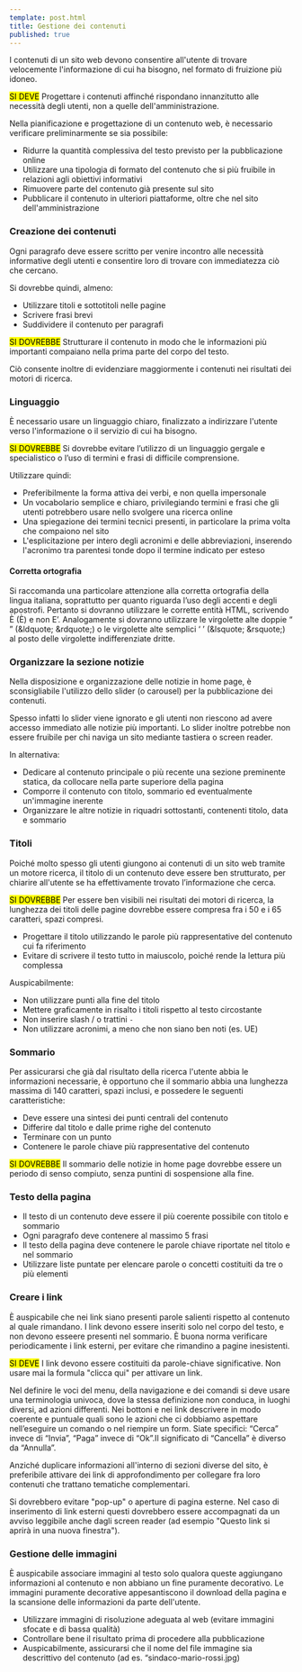 ```yaml
---
template: post.html
title: Gestione dei contenuti
published: true
---
```


I contenuti di un sito web devono consentire all'utente di trovare velocemente l'informazione di cui ha bisogno, nel formato di fruizione più idoneo.

<div class="lg-callout lg-callout-must">
<mark>SI DEVE</mark>
Progettare i contenuti affinché rispondano innanzitutto alle necessità degli utenti, non a quelle dell'amministrazione.
</div>

Nella pianificazione e progettazione di un contenuto web, è necessario verificare preliminarmente se sia possibile:

- Ridurre la quantità complessiva del testo previsto per la pubblicazione online
- Utilizzare una tipologia di formato del contenuto che si più fruibile in relazioni agli obiettivi informativi
- Rimuovere parte del contenuto già presente sul sito
- Pubblicare il contenuto in ulteriori piattaforme, oltre che nel sito dell'amministrazione

### Creazione dei contenuti

Ogni paragrafo deve essere scritto per venire incontro alle necessità informative degli utenti e consentire
loro di trovare con immediatezza ciò che cercano.

Si dovrebbe quindi, almeno:

- Utilizzare titoli e sottotitoli nelle pagine
- Scrivere frasi brevi
- Suddividere il contenuto per paragrafi

<div class="lg-callout lg-callout-should">
<mark>SI DOVREBBE</mark>
Strutturare il contenuto in modo che le informazioni più importanti compaiano nella prima parte del corpo del testo.
</div>

Ciò consente inoltre di evidenziare maggiormente i contenuti nei risultati dei motori di ricerca.

### Linguaggio

È necessario usare un linguaggio chiaro, finalizzato a indirizzare l'utente verso l'informazione o il servizio di cui ha bisogno.

<div class="lg-callout lg-callout-should">
<mark>SI DOVREBBE</mark>
Si dovrebbe evitare l’utilizzo di un linguaggio gergale e specialistico o l’uso di termini e frasi di difficile comprensione.
</div>

Utilizzare quindi:

- Preferibilmente la forma attiva dei verbi, e non quella impersonale
- Un vocabolario semplice e chiaro, privilegiando termini e frasi che gli utenti potrebbero usare nello svolgere una ricerca online
- Una spiegazione dei termini tecnici presenti, in particolare la prima volta che compaiono nel sito
- L'esplicitazione per intero degli acronimi e delle abbreviazioni, inserendo l'acronimo tra parentesi tonde dopo il termine indicato per esteso

#### Corretta ortografia

Si raccomanda una particolare attenzione alla corretta ortografia della lingua italiana, soprattutto per quanto riguarda l’uso degli accenti e degli apostrofi. Pertanto si dovranno utilizzare le corrette entità HTML, scrivendo È (È) e non E’. Analogamente si dovranno utilizzare le virgolette alte doppie “ ” (&ldquote; &rdquote;) o le virgolette alte semplici ‘ ’ (&lsquote; &rsquote;) al posto delle virgolette indifferenziate dritte.

###  Organizzare la sezione notizie

Nella disposizione e organizzazione delle notizie in home page, è sconsigliabile l'utilizzo dello slider (o carousel) per la pubblicazione dei contenuti.

Spesso infatti lo slider viene ignorato e gli utenti non riescono ad avere accesso immediato alle notizie più importanti.
Lo slider inoltre potrebbe non essere fruibile per chi naviga un sito mediante tastiera o screen reader.

In alternativa:

- Dedicare al contenuto principale o più recente una sezione preminente statica, da collocare nella parte superiore della pagina
- Comporre il contenuto con titolo, sommario ed eventualmente un'immagine inerente
- Organizzare le altre notizie in riquadri sottostanti, contenenti titolo, data e sommario

### Titoli

Poiché molto spesso gli utenti giungono ai contenuti di un sito web tramite un motore ricerca, il titolo di un contenuto deve essere ben strutturato,
per chiarire all'utente se ha effettivamente trovato l’informazione che cerca.

<div class="lg-callout lg-callout-should">
<mark>SI DOVREBBE</mark>
Per essere ben visibili nei risultati dei motori di ricerca, la lunghezza dei titoli delle pagine dovrebbe essere compresa
fra i 50 e i 65 caratteri, spazi compresi.
</div>

<!-- TODO: #### Creare titoli unici e univoci -->

- Progettare il titolo utilizzando le parole più rappresentative del contenuto cui fa riferimento
- Evitare di scrivere il testo tutto in maiuscolo, poiché rende la lettura più complessa

Auspicabilmente:

- Non utilizzare punti alla fine del titolo
- Mettere graficamente in risalto i titoli rispetto al testo circostante
- Non inserire slash / o trattini ```-```
- Non utilizzare acronimi, a meno che non siano ben noti (es. UE)

### Sommario

Per assicurarsi che già dal risultato della ricerca l'utente abbia le informazioni necessarie,
è opportuno che il sommario abbia una lunghezza massima di 140 caratteri, spazi inclusi,
e possedere le seguenti caratteristiche:

- Deve essere una sintesi dei punti centrali del contenuto
- Differire dal titolo e dalle prime righe del contenuto
- Terminare con un punto
- Contenere le parole chiave più rappresentative del contenuto

<div class="lg-callout lg-callout-should">
<mark>SI DOVREBBE</mark>
Il sommario delle notizie in home page dovrebbe essere un periodo di senso compiuto, senza puntini di sospensione alla fine.
</div>

### Testo della pagina

- Il testo di un contenuto deve essere il più coerente possibile con titolo e sommario
- Ogni paragrafo deve contenere al massimo 5 frasi
- Il testo della pagina deve contenere le parole chiave riportate nel titolo e nel sommario
- Utilizzare liste puntate per elencare parole o concetti costituiti da tre o più elementi

### Creare i link

È auspicabile che nei link siano presenti parole salienti rispetto al contenuto al quale rimandano.
I link devono essere inseriti solo nel corpo del testo, e non devono esseere presenti nel sommario.
È buona norma verificare periodicamente i link esterni, per evitare che rimandino a pagine inesistenti.

<div class="lg-callout lg-callout-must">
<mark>SI DEVE</mark>
I link devono essere costituiti da parole-chiave significative. Non usare mai la formula "clicca qui" per attivare un link.
</div>

Nel definire le voci del menu, della navigazione e dei comandi si deve usare una terminologia univoca, dove la stessa definizione non conduca, in luoghi diversi, ad azioni differenti. Nei bottoni e nei link descrivere in modo coerente e puntuale quali sono le azioni che ci dobbiamo aspettare nell’eseguire un comando o nel riempire un form. Siate specifici: “Cerca” invece di “Invia”, “Paga” invece di “Ok”.Il significato di “Cancella” è diverso da “Annulla”.

Anziché duplicare informazioni all'interno di sezioni diverse del sito, è preferibile attivare dei
link di approfondimento per collegare fra loro contenuti che trattano tematiche complementari.

Si dovrebbero evitare "pop-up" o aperture di pagina esterne. Nel caso di inserimento di link esterni questi dovrebbero essere accompagnati da un avviso leggibile anche dagli screen reader (ad esempio "Questo link si aprirà in una nuova finestra").

### Gestione delle immagini

È auspicabile associare immagini al testo solo qualora queste aggiungano informazioni al contenuto e non abbiano un fine puramente decorativo.
Le immagini puramente decorative appesantiscono il download della pagina e la scansione delle informazioni da parte dell'utente.

- Utilizzare immagini di risoluzione adeguata al web (evitare immagini sfocate e di bassa qualità)
- Controllare bene il risultato prima di procedere alla pubblicazione
- Auspicabilmente, assicurarsi che il nome del file immagine sia descrittivo del contenuto (ad es. “sindaco-mario-rossi.jpg)

<!-- TODO: È necessario utilizzare il testo alternativo ```alt``` per comunicare il messaggio veicolato dall'immagine: in questo modo il contenuto sarà fruibile anche da parte di coloro che per varie ragioni non siano in grado di visualizzare l’immagine.

Le didascalie sono opzionali: inserire una didascalia per descrivere ciò che l'immagine rappresenta,
non per sintetizzare il contenuto della pagina. -->
